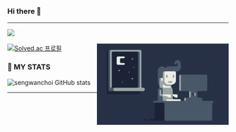 ### Hi there 👋
---
<a href="mailto:eodyd7072@naver.com" target="_black"><img src="https://img.shields.io/badge/eodyd7072@naver.com-62B47A?style=flat-square&logo=Naver&logoColor=white"/></a>

[![Solved.ac
프로필](http://mazassumnida.wtf/api/v2/generate_badge?boj=eodyd7072)](https://solved.ac/eodyd7072)
<img src="https://raw.githubusercontent.com/AVS1508/AVS1508/master/assets/Night-Coding.gif" align="right">


### 💪 MY STATS
![sengwanchoi GitHub stats](https://github-readme-stats.vercel.app/api?username=sengwanchoi&theme=tokyonight&show_icons=true)
<hr>
<!--
**sengwanchoi/sengwanchoi** is a ✨ _special_ ✨ repository because its `README.md` (this file) appears on your GitHub profile.

Here are some ideas to get you started:

- 🔭 I’m currently working on ...
- 🌱 I’m currently learning ...
- 👯 I’m looking to collaborate on ...
- 🤔 I’m looking for help with ...
- 💬 Ask me about ...
- 📫 How to reach me: ...
- 😄 Pronouns: ...
- ⚡ Fun fact: ...
-->
